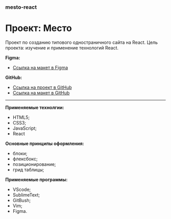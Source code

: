 ### mesto-react
# Проект: Место
  
Проект по созданию типового одностраничного сайта на React.
Цель проекта: изучение и применение технологий React.
  
**Figma:**
* [Ссылка на макет в Figma](https://www.figma.com/file/2cn9N9jSkmxD84oJik7xL7/JavaScript.-Sprint-4?node-id=0%3A1)  


**GitHub:**
* [Ссылка на проект в GitHub](https://github.com/talidoom/react-mesto-auth)
* [Ссылка на макет в GitHub](https://talidoom.github.io/react-mesto-auth/)
  
---
**Применяемые технолгии:**
- HTML5;
- CSS3;
- JavaScript;
- React
  
**Основные принципы оформления:**
- блоки;
- флексбокс;
- позиционирование;
- грид таблицы;
  
**Применяемые программы:**
- VScode;
- SublimeText;
- GitBush;
- Vim;
- Figma.
